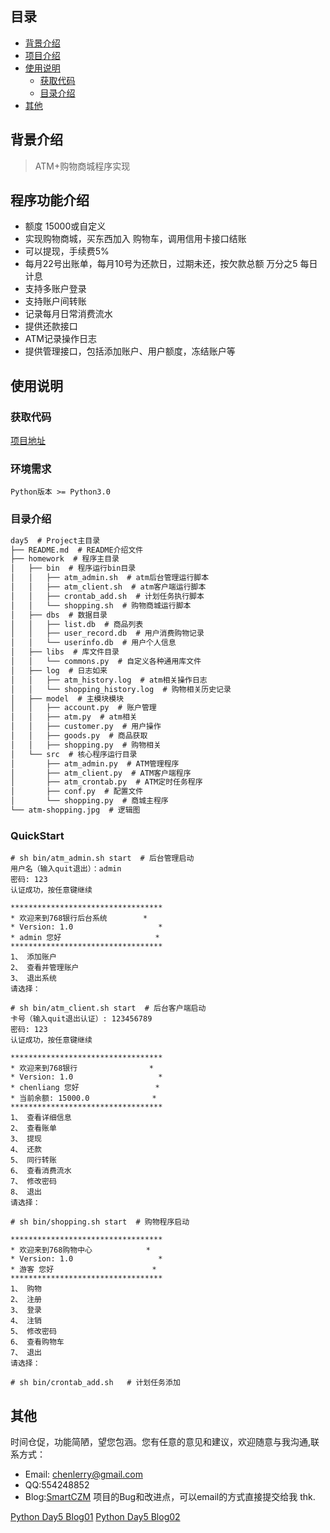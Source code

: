 ## 目录
* [背景介绍](#背景介绍)
* [项目介绍](#程序功能介绍)
* [使用说明](#使用说明)
   * [获取代码](#获取代码)
   * [目录介绍](#目录介绍)
* [其他](#其他)
   

## 背景介绍

> ATM+购物商城程序实现

## 程序功能介绍

* 额度 15000或自定义
* 实现购物商城，买东西加入 购物车，调用信用卡接口结账
* 可以提现，手续费5%
* 每月22号出账单，每月10号为还款日，过期未还，按欠款总额 万分之5 每日计息
* 支持多账户登录
* 支持账户间转账
* 记录每月日常消费流水
* 提供还款接口
* ATM记录操作日志
* 提供管理接口，包括添加账户、用户额度，冻结账户等

## 使用说明

### 获取代码

[项目地址](<https://github.com/smartczm/python-learn/tree/master/s13-day5/day5>)

### 环境需求 

`Python版本 >= Python3.0`

### 目录介绍

```txt
day5  # Project主目录
├── README.md  # README介绍文件 
├── homework  # 程序主目录
│   ├── bin  # 程序运行bin目录
│   │   ├── atm_admin.sh  # atm后台管理运行脚本
│   │   ├── atm_client.sh  # atm客户端运行脚本
│   │   ├── crontab_add.sh  # 计划任务执行脚本
│   │   └── shopping.sh  # 购物商城运行脚本
│   ├── dbs  # 数据目录
│   │   ├── list.db  # 商品列表
│   │   ├── user_record.db  # 用户消费购物记录
│   │   └── userinfo.db  # 用户个人信息
│   ├── libs  # 库文件目录
│   │   └── commons.py  # 自定义各种通用库文件
│   ├── log  # 日志如来
│   │   ├── atm_history.log  # atm相关操作日志
│   │   └── shopping_history.log  # 购物相关历史记录
│   ├── model  # 主模块模块
│   │   ├── account.py  # 账户管理
│   │   ├── atm.py  # atm相关
│   │   ├── customer.py  # 用户操作
│   │   ├── goods.py  # 商品获取
│   │   ├── shopping.py  # 购物相关
│   └── src  # 核心程序运行目录
│       ├── atm_admin.py  # ATM管理程序
│       ├── atm_client.py  # ATM客户端程序
│       ├── atm_crontab.py  # ATM定时任务程序
│       ├── conf.py  # 配置文件
│       └── shopping.py  # 商城主程序
└── atm-shopping.jpg  # 逻辑图
```

### QuickStart

```shell
# sh bin/atm_admin.sh start  # 后台管理启动
用户名（输入quit退出）：admin
密码: 123
认证成功，按任意键继续

**********************************
* 欢迎来到768银行后台系统        *
* Version: 1.0                   *
* admin 您好                     *
**********************************
1、 添加账户
2、 查看并管理账户
3、 退出系统
请选择：

# sh bin/atm_client.sh start  # 后台客户端启动
卡号（输入quit退出认证）: 123456789
密码: 123
认证成功，按任意键继续

**********************************
* 欢迎来到768银行                *
* Version: 1.0                   *
* chenliang 您好                 *
* 当前余额: 15000.0              *
**********************************
1、 查看详细信息
2、 查看账单
3、 提现
4、 还款
5、 同行转账
6、 查看消费流水
7、 修改密码
8、 退出
请选择：

# sh bin/shopping.sh start  # 购物程序启动

**********************************
* 欢迎来到768购物中心            *
* Version: 1.0                   *
* 游客 您好                      *
**********************************
1、 购物
2、 注册
3、 登录
4、 注销
5、 修改密码
6、 查看购物车
7、 退出
请选择：

# sh bin/crontab_add.sh   # 计划任务添加
```

## 其他
 
时间仓促，功能简陋，望您包涵。您有任意的意见和建议，欢迎随意与我沟通,联系方式：
* Email: <chenlerry@gmail.com>
* QQ:554248852
* Blog:[SmartCZM](http://www.smartczm.com)
项目的Bug和改进点，可以email的方式直接提交给我 thk.

[Python Day5 Blog01](<https://www.smartczm.com/python_day5_01.html>)
[Python Day5 Blog02](<https://www.smartczm.com/python_day5_02.html>)

